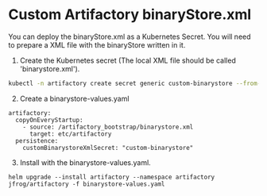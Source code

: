 
# Custom Artifactory binaryStore.xml

You can deploy the binaryStore.xml as a Kubernetes Secret. You will need to prepare a XML file with the binaryStore  written in it. 

1. Create the Kubernetes secret (The local XML file should be called 'binarystore.xml').

```bash
kubectl -n artifactory create secret generic custom-binarystore --from-file=./binarystore.xml 
```

2. Create a binarystore-values.yaml
```
artifactory:
  copyOnEveryStartup:
    - source: /artifactory_bootstrap/binarystore.xml
      target: etc/artifactory
  persistence:
    customBinarystoreXmlSecret: "custom-binarystore"
```

3. Install with the binarystore-values.yaml.
```
helm upgrade --install artifactory --namespace artifactory jfrog/artifactory -f binarystore-values.yaml
```

